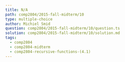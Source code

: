 ```yaml
---
title: N/A
path: comp2804/2015-fall-midterm/10
type: multiple-choice
author: Michiel Smid
question: comp2804/2015-fall-midterm/10/question.ts
solution: comp2804/2015-fall-midterm/10/solution.md
tags:
  - comp2804
  - comp2804-midterm
  - comp2804-recursive-functions-(4.1)
---
```

